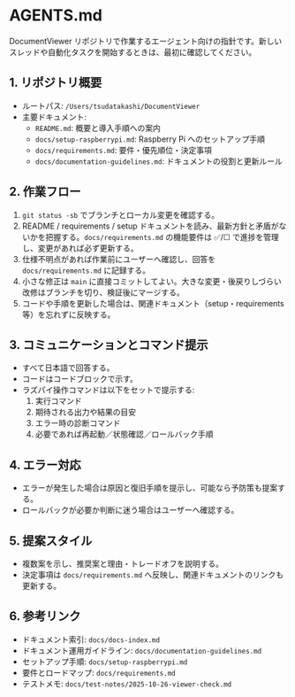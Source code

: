 # AGENTS.md

DocumentViewer リポジトリで作業するエージェント向けの指針です。新しいスレッドや自動化タスクを開始するときは、最初に確認してください。

## 1. リポジトリ概要
- ルートパス: `/Users/tsudatakashi/DocumentViewer`
- 主要ドキュメント:
  - `README.md`: 概要と導入手順への案内
  - `docs/setup-raspberrypi.md`: Raspberry Pi へのセットアップ手順
  - `docs/requirements.md`: 要件・優先順位・決定事項
  - `docs/documentation-guidelines.md`: ドキュメントの役割と更新ルール

## 2. 作業フロー
1. `git status -sb` でブランチとローカル変更を確認する。
2. README / requirements / setup ドキュメントを読み、最新方針と矛盾がないかを把握する。`docs/requirements.md` の機能要件は ✅/☐ で進捗を管理し、変更があれば必ず更新する。
3. 仕様不明点があれば作業前にユーザーへ確認し、回答を `docs/requirements.md` に記録する。
4. 小さな修正は `main` に直接コミットしてよい。大きな変更・後戻りしづらい改修はブランチを切り、検証後にマージする。
5. コードや手順を更新した場合は、関連ドキュメント（setup・requirements 等）を忘れずに反映する。

## 3. コミュニケーションとコマンド提示
- すべて日本語で回答する。
- コードはコードブロックで示す。
- ラズパイ操作コマンドは以下をセットで提示する:
  1. 実行コマンド
  2. 期待される出力や結果の目安
  3. エラー時の診断コマンド
  4. 必要であれば再起動／状態確認／ロールバック手順

## 4. エラー対応
- エラーが発生した場合は原因と復旧手順を提示し、可能なら予防策も提案する。
- ロールバックが必要か判断に迷う場合はユーザーへ確認する。

## 5. 提案スタイル
- 複数案を示し、推奨案と理由・トレードオフを説明する。
- 決定事項は `docs/requirements.md` へ反映し、関連ドキュメントのリンクも更新する。

## 6. 参考リンク
- ドキュメント索引: `docs/docs-index.md`
- ドキュメント運用ガイドライン: `docs/documentation-guidelines.md`
- セットアップ手順: `docs/setup-raspberrypi.md`
- 要件とロードマップ: `docs/requirements.md`
- テストメモ: `docs/test-notes/2025-10-26-viewer-check.md`
